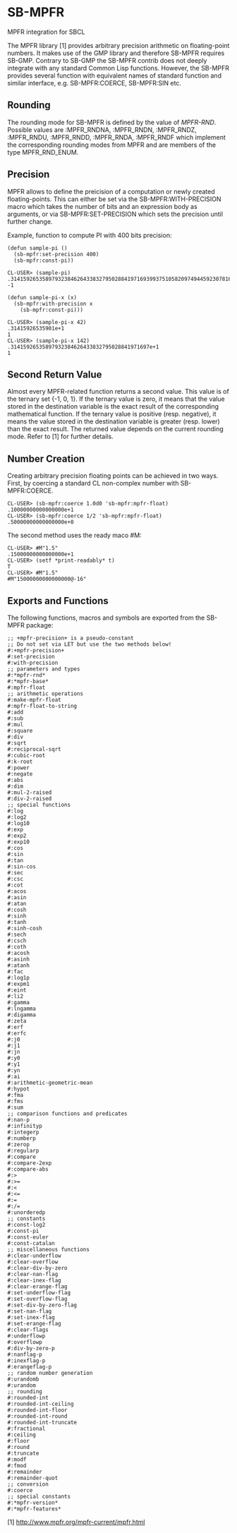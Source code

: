 SB-MPFR
=======

MPFR integration for SBCL

The MPFR library [1] provides arbitrary precision arithmetic on
floating-point numbers. It makes use of the GMP library and therefore
SB-MPFR requires SB-GMP. Contrary to SB-GMP the SB-MPFR contrib does
not deeply integrate with any standard Common Lisp functions. However,
the SB-MPFR provides several function with equivalent names of
standard function and similar interface, e.g. SB-MPFR:COERCE,
SB-MPFR:SIN etc.

Rounding
--------

The rounding mode for SB-MPFR is defined by the value of
*MPFR-RND*. Possible values are :MPFR_RNDNA, :MPFR_RNDN, :MPFR_RNDZ,
:MPFR_RNDU, :MPFR_RNDD, :MPFR_RNDA, :MPFR_RNDF which implement the
corresponding rounding modes from MPFR and are members of the type
MPFR_RND_ENUM.

Precision
---------

MPFR allows to define the preicision of a computation or newly created
floating-points. This can either be set via the SB-MPFR:WITH-PRECISION
macro which takes the number of bits and an expression body as
arguments, or via SB-MPFR:SET-PRECISION which sets the precision until
further change.

Example, function to compute PI with 400 bits precision:

    (defun sample-pi ()
      (sb-mpfr:set-precision 400)
      (sb-mpfr:const-pi))

    CL-USER> (sample-pi)
    .31415926535897932384626433832795028841971693993751058209749445923078164062862089986280348253421170679821480865132823066470e+1
    -1

    (defun sample-pi-x (x)
      (sb-mpfr:with-precision x
        (sb-mpfr:const-pi)))

    CL-USER> (sample-pi-x 42)
    .31415926535901e+1
    1
    CL-USER> (sample-pi-x 142)
    .31415926535897932384626433832795028841971697e+1
    1

Second Return Value
-------------------

Almost every MPFR-related function returns a second value. This value
is of the ternary set {-1, 0, 1}. If the ternary value is zero, it
means that the value stored in the destination variable is the exact
result of the corresponding mathematical function. If the ternary
value is positive (resp. negative), it means the value stored in the
destination variable is greater (resp. lower) than the exact
result. The returned value depends on the current rounding mode. Refer
to [1] for further details.


Number Creation
---------------

Creating arbitrary precision floating points can be achieved in two
ways. First, by coercing a standard CL non-complex number with
SB-MPFR:COERCE.

    CL-USER> (sb-mpfr:coerce 1.0d0 'sb-mpfr:mpfr-float)
    .10000000000000000e+1
    CL-USER> (sb-mpfr:coerce 1/2 'sb-mpfr:mpfr-float)
    .50000000000000000e+0

The second method uses the ready maco #M:

    CL-USER> #M"1.5"
    .15000000000000000e+1
    CL-USER> (setf *print-readably* t)
    T
    CL-USER> #M"1.5"
    #M"15000000000000000@-16"

Exports and Functions
---------------------

The following functions, macros and symbols are exported from the SB-MPFR package:

    ;; +mpfr-precision+ is a pseudo-constant
    ;; Do not set via LET but use the two methods below!
    #:+mpfr-precision+
    #:set-precision
    #:with-precision
    ;; parameters and types
    #:*mpfr-rnd*
    #:*mpfr-base*
    #:mpfr-float
    ;; arithmetic operations
    #:make-mpfr-float
    #:mpfr-float-to-string
    #:add
    #:sub
    #:mul
    #:square
    #:div
    #:sqrt
    #:reciprocal-sqrt
    #:cubic-root
    #:k-root
    #:power
    #:negate
    #:abs
    #:dim
    #:mul-2-raised
    #:div-2-raised
    ;; special functions
    #:log
    #:log2
    #:log10
    #:exp
    #:exp2
    #:exp10
    #:cos
    #:sin
    #:tan
    #:sin-cos
    #:sec
    #:csc
    #:cot
    #:acos
    #:asin
    #:atan
    #:cosh
    #:sinh
    #:tanh
    #:sinh-cosh
    #:sech
    #:csch
    #:coth
    #:acosh
    #:asinh
    #:atanh
    #:fac
    #:log1p
    #:expm1
    #:eint
    #:li2
    #:gamma
    #:lngamma
    #:digamma
    #:zeta
    #:erf
    #:erfc
    #:j0
    #:j1
    #:jn
    #:y0
    #:y1
    #:yn
    #:ai
    #:arithmetic-geometric-mean
    #:hypot
    #:fma
    #:fms
    #:sum
    ;; comparison functions and predicates
    #:nan-p
    #:infinityp
    #:integerp
    #:numberp
    #:zerop
    #:regularp
    #:compare
    #:compare-2exp
    #:compare-abs
    #:>
    #:>=
    #:<
    #:<=
    #:=
    #:/=
    #:unorderedp
    ;; constants
    #:const-log2
    #:const-pi
    #:const-euler
    #:const-catalan
    ;; miscellaneous functions
    #:clear-underflow
    #:clear-overflow
    #:clear-div-by-zero
    #:clear-nan-flag
    #:clear-inex-flag
    #:clear-erange-flag
    #:set-underflow-flag
    #:set-overflow-flag
    #:set-div-by-zero-flag
    #:set-nan-flag
    #:set-inex-flag
    #:set-erange-flag
    #:clear-flags
    #:underflowp
    #:overflowp
    #:div-by-zero-p
    #:nanflag-p
    #:inexflag-p
    #:erangeflag-p
    ;; random number generation
    #:urandomb
    #:urandom
    ;; rounding
    #:rounded-int
    #:rounded-int-ceiling
    #:rounded-int-floor
    #:rounded-int-round
    #:rounded-int-truncate
    #:fractional
    #:ceiling
    #:floor
    #:round
    #:truncate
    #:modf
    #:fmod
    #:remainder
    #:remainder-quot
    ;; conversion
    #:coerce
    ;; special constants
    #:*mpfr-version*
    #:*mpfr-features*



[1] http://www.mpfr.org/mpfr-current/mpfr.html
